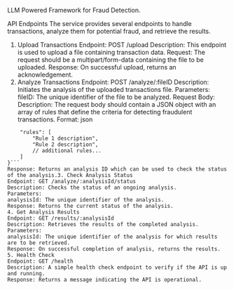 LLM Powered Framework for Fraud Detection.

API Endpoints
The service provides several endpoints to handle transactions, analyze them for potential fraud, and retrieve the results.

1. Upload Transactions
Endpoint: POST /upload
Description: This endpoint is used to upload a file containing transaction data.
Request: The request should be a multipart/form-data containing the file to be uploaded.
Response: On successful upload, returns an acknowledgement.
2. Analyze Transactions
Endpoint: POST /analyze/:fileID
Description: Initiates the analysis of the uploaded transactions file.
Parameters:
fileID: The unique identifier of the file to be analyzed.
Request Body:
Description: The request body should contain a JSON object with an array of rules that define the criteria for detecting fraudulent transactions.
Format:
json
```{
    "rules": [
        "Rule 1 description",
        "Rule 2 description",
        // additional rules...
    ]
}```
Response: Returns an analysis ID which can be used to check the status of the analysis.3. Check Analysis Status
Endpoint: GET /analyze/:analysisId/status
Description: Checks the status of an ongoing analysis.
Parameters:
analysisId: The unique identifier of the analysis.
Response: Returns the current status of the analysis.
4. Get Analysis Results
Endpoint: GET /results/:analysisId
Description: Retrieves the results of the completed analysis.
Parameters:
analysisId: The unique identifier of the analysis for which results are to be retrieved.
Response: On successful completion of analysis, returns the results.
5. Health Check
Endpoint: GET /health
Description: A simple health check endpoint to verify if the API is up and running.
Response: Returns a message indicating the API is operational.
